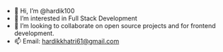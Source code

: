 - 👋 Hi, I’m @hardik100
- 👀 I’m interested in Full Stack Development
- 💞️ I’m looking to collaborate on open source projects and for frontend development.
- 📫 Email: hardikkhatri61@gmail.com

<!---
hardik100/hardik100 is a ✨ special ✨ repository because its `README.md` (this file) appears on your GitHub profile.
You can click the Preview link to take a look at your changes.
--->
